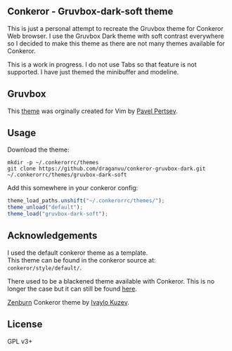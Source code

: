## Conkeror - Gruvbox-dark-soft theme

This is just a personal attempt to recreate the Gruvbox theme
for Conkeror Web browser. I use the Gruvbox Dark theme with soft
contrast everywhere so I decided to make this theme as there
are not many themes available for Conkeror.

This is a work in progress. I do not use Tabs so that feature 
is not supported. I have just themed the minibuffer and modeline.

## Gruvbox
This [theme](https://github.com/morhetz/gruvbox) was orginally 
created for Vim by [Pavel Pertsev](https://github.com/morhetz).

## Usage
Download the theme:

```
mkdir -p ~/.conkerorrc/themes
git clone https://github.com/draganvu/conkeror-gruvbox-dark.git ~/.conkerorrc/themes/gruvbox-dark-soft
```

Add this somewhere in your conkeror config:

```javascript
theme_load_paths.unshift("~/.conkerorrc/themes/");
theme_unload("default");
theme_load("gruvbox-dark-soft");
```

## Acknowledgements
I used the default conkeror theme as a template.  
This theme can be found in the conkeror source at: 
`conkeror/style/default/`.

There used to be a blackened theme available with Conkeror. 
This is no longer the case but it can still be found 
[here](http://repo.or.cz/conkeror.git/tree/a38b3a3630ebf85a403207b37220cee9790d3a82:/style/blackened).

[Zenburn](https://github.com/ivoarch/conkeror-theme-zenburn) 
Conkeror theme by [Ivaylo Kuzev](https://github.com/ivoarch).

## License
GPL v3+
